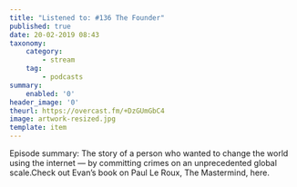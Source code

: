 ```yaml
---
title: "Listened to: #136 The Founder"
published: true
date: 20-02-2019 08:43
taxonomy:
    category:
        - stream
    tag:
        - podcasts
summary:
    enabled: '0'
header_image: '0'
theurl: https://overcast.fm/+DzGUmGbC4
image: artwork-resized.jpg
template: item
---
```

 
Episode summary: The story of a person who wanted to change the world using the internet — by committing crimes on an unprecedented global scale.Check out Evan’s book on Paul Le Roux, The Mastermind, here.

